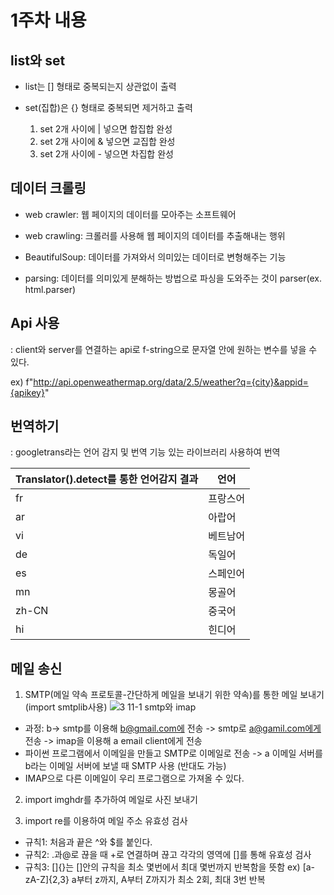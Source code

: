 # 1주차 내용

## list와 set
 - list는 [] 형태로 중복되는지 상관없이 출력
 
 - set(집합)은 {} 형태로 중복되면 제거하고 출력
   1. set 2개 사이에 | 넣으면 합집합 완성
   2. set 2개 사이에 & 넣으면 교집합 완성
   3. set 2개 사이에 - 넣으면 차집합 완성

## 데이터 크롤링
  - web crawler: 웹 페이지의 데이터를 모아주는 소프트웨어
  
  - web crawling: 크롤러를 사용해 웹 페이지의 데이터를 추출해내는 행위
  
  - BeautifulSoup: 데이터를 가져와서 의미있는 데이터로 변형해주는 기능

  - parsing: 데이터를 의미있게 분해하는 방법으로 파싱을 도와주는 것이 parser(ex. html.parser)

## Api 사용
  : client와 server를 연결하는 api로 f-string으로 문자열 안에 원하는 변수를 넣을 수 있다.
  
  ex) f"http://api.openweathermap.org/data/2.5/weather?q={city}&appid={apikey}"
 
## 번역하기
  : googletrans라는 언어 감지 및 번역 기능 있는 라이브러리 사용하여 번역
  
  |Translator().detect를 통한 언어감지 결과|언어|
  |------------------|-----------------|
  |fr|프랑스어|
  |ar|아랍어|
  |vi|베트남어|
  |de|독일어|
  |es|스페인어|
  |mn|몽골어|
  |zh-CN|중국어|
  |hi|힌디어|
  
## 메일 송신
  1. SMTP(메일 약속 프로토콜-간단하게 메일을 보내기 위한 약속)를 통한 메일 보내기(import smtplib사용)
  ![3 11-1 smtp와 imap](https://user-images.githubusercontent.com/59636424/112011962-1cbfe900-8b6c-11eb-8bdb-07facad66dd6.png)
  - 과정: b-> smtp를 이용해 b@gmail.com에 전송 -> smtp로 a@gamil.com에게 전송 -> imap을 이용해 a email client에게 전송
  - 파이썬 프로그램에서 이메일을 만들고 SMTP로 이메일로 전송 -> a 이메일 서버를 b라는 이메일 서버에 보낼 때 SMTP 사용 (반대도 가능)
  - IMAP으로 다른 이메일이 우리 프로그램으로 가져올 수 있다.
  
  2. import imghdr를 추가하여 메일로 사진 보내기
  
  3. import re를 이용하여 메일 주소 유효성 검사
  - 규칙1: 처음과 끝은 ^와 $를 붙인다.
  - 규칙2: .과@로 끊을 때 +로 연결하며 끊고 각각의 영역에 []를 통해 유효성 검사
  - 규칙3: []{}는 []안의 규칙을 최소 몇번에서 최대 몇번까지 반복함을 뜻함 ex) [a-zA-Z]{2,3} a부터 z까지, A부터 Z까지가 최소 2회, 최대 3번 반복
